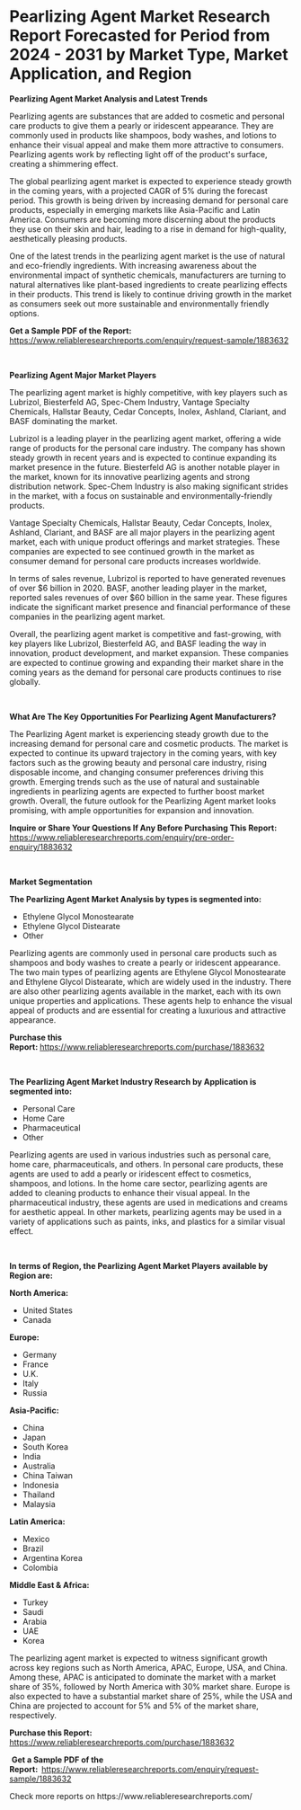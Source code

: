<p><h1>Pearlizing Agent Market Research Report Forecasted for Period from 2024 -  2031 by Market Type, Market Application, and Region</h1></p><p><strong>Pearlizing Agent Market Analysis and Latest Trends</strong></p>
<p><p>Pearlizing agents are substances that are added to cosmetic and personal care products to give them a pearly or iridescent appearance. They are commonly used in products like shampoos, body washes, and lotions to enhance their visual appeal and make them more attractive to consumers. Pearlizing agents work by reflecting light off of the product's surface, creating a shimmering effect.</p><p>The global pearlizing agent market is expected to experience steady growth in the coming years, with a projected CAGR of 5% during the forecast period. This growth is being driven by increasing demand for personal care products, especially in emerging markets like Asia-Pacific and Latin America. Consumers are becoming more discerning about the products they use on their skin and hair, leading to a rise in demand for high-quality, aesthetically pleasing products.</p><p>One of the latest trends in the pearlizing agent market is the use of natural and eco-friendly ingredients. With increasing awareness about the environmental impact of synthetic chemicals, manufacturers are turning to natural alternatives like plant-based ingredients to create pearlizing effects in their products. This trend is likely to continue driving growth in the market as consumers seek out more sustainable and environmentally friendly options.</p></p>
<p><strong>Get a Sample PDF of the Report:&nbsp;</strong> <a href="https://www.reliableresearchreports.com/enquiry/request-sample/1883632">https://www.reliableresearchreports.com/enquiry/request-sample/1883632</a></p>
<p>&nbsp;</p>
<p><strong>Pearlizing Agent Major Market Players</strong></p>
<p><p>The pearlizing agent market is highly competitive, with key players such as Lubrizol, Biesterfeld AG, Spec-Chem Industry, Vantage Specialty Chemicals, Hallstar Beauty, Cedar Concepts, Inolex, Ashland, Clariant, and BASF dominating the market. </p><p>Lubrizol is a leading player in the pearlizing agent market, offering a wide range of products for the personal care industry. The company has shown steady growth in recent years and is expected to continue expanding its market presence in the future. Biesterfeld AG is another notable player in the market, known for its innovative pearlizing agents and strong distribution network. Spec-Chem Industry is also making significant strides in the market, with a focus on sustainable and environmentally-friendly products.</p><p>Vantage Specialty Chemicals, Hallstar Beauty, Cedar Concepts, Inolex, Ashland, Clariant, and BASF are all major players in the pearlizing agent market, each with unique product offerings and market strategies. These companies are expected to see continued growth in the market as consumer demand for personal care products increases worldwide.</p><p>In terms of sales revenue, Lubrizol is reported to have generated revenues of over $6 billion in 2020. BASF, another leading player in the market, reported sales revenues of over $60 billion in the same year. These figures indicate the significant market presence and financial performance of these companies in the pearlizing agent market. </p><p>Overall, the pearlizing agent market is competitive and fast-growing, with key players like Lubrizol, Biesterfeld AG, and BASF leading the way in innovation, product development, and market expansion. These companies are expected to continue growing and expanding their market share in the coming years as the demand for personal care products continues to rise globally.</p></p>
<p>&nbsp;</p>
<p><strong>What Are The Key Opportunities For Pearlizing Agent Manufacturers?</strong></p>
<p><p>The Pearlizing Agent market is experiencing steady growth due to the increasing demand for personal care and cosmetic products. The market is expected to continue its upward trajectory in the coming years, with key factors such as the growing beauty and personal care industry, rising disposable income, and changing consumer preferences driving this growth. Emerging trends such as the use of natural and sustainable ingredients in pearlizing agents are expected to further boost market growth. Overall, the future outlook for the Pearlizing Agent market looks promising, with ample opportunities for expansion and innovation.</p></p>
<p><strong>Inquire or Share Your Questions If Any Before Purchasing This Report:</strong> <a href="https://www.reliableresearchreports.com/enquiry/pre-order-enquiry/1883632">https://www.reliableresearchreports.com/enquiry/pre-order-enquiry/1883632</a></p>
<p>&nbsp;</p>
<p><strong>Market Segmentation</strong></p>
<p><strong>The Pearlizing Agent Market Analysis by types is segmented into:</strong></p>
<p><ul><li>Ethylene Glycol Monostearate</li><li>Ethylene Glycol Distearate</li><li>Other</li></ul></p>
<p><p>Pearlizing agents are commonly used in personal care products such as shampoos and body washes to create a pearly or iridescent appearance. The two main types of pearlizing agents are Ethylene Glycol Monostearate and Ethylene Glycol Distearate, which are widely used in the industry. There are also other pearlizing agents available in the market, each with its own unique properties and applications. These agents help to enhance the visual appeal of products and are essential for creating a luxurious and attractive appearance.</p></p>
<p><strong>Purchase this Report:&nbsp;</strong><a href="https://www.reliableresearchreports.com/purchase/1883632">https://www.reliableresearchreports.com/purchase/1883632</a></p>
<p>&nbsp;</p>
<p><strong>The Pearlizing Agent Market Industry Research by Application is segmented into:</strong></p>
<p><ul><li>Personal Care</li><li>Home Care</li><li>Pharmaceutical</li><li>Other</li></ul></p>
<p><p>Pearlizing agents are used in various industries such as personal care, home care, pharmaceuticals, and others. In personal care products, these agents are used to add a pearly or iridescent effect to cosmetics, shampoos, and lotions. In the home care sector, pearlizing agents are added to cleaning products to enhance their visual appeal. In the pharmaceutical industry, these agents are used in medications and creams for aesthetic appeal. In other markets, pearlizing agents may be used in a variety of applications such as paints, inks, and plastics for a similar visual effect.</p></p>
<p>&nbsp;</p>
<p><strong>In terms of Region, the Pearlizing Agent Market Players available by Region are:</strong></p>
<p>
    <p> <strong> North America: </strong>
        <ul>
            <li>United States</li>
            <li>Canada</li>
        </ul>
        </p> 
    <p> <strong> Europe: </strong>
        <ul>
            <li>Germany</li>
            <li>France</li>
            <li>U.K.</li>
            <li>Italy</li>
            <li>Russia</li>
        </ul>
        </p> 
    <p> <strong> Asia-Pacific: </strong>
        <ul>
            <li>China</li>
            <li>Japan</li>
            <li>South Korea</li>
            <li>India</li>
            <li>Australia</li>
            <li>China Taiwan</li>
            <li>Indonesia</li>
            <li>Thailand</li>
            <li>Malaysia</li>
        </ul>
        </p> 
    <p> <strong> Latin America: </strong>
        <ul>
            <li>Mexico</li>
            <li>Brazil</li>
            <li>Argentina Korea</li>
            <li>Colombia</li>
        </ul>
        </p> 
    <p> <strong> Middle East & Africa: </strong>
        <ul>
            <li>Turkey</li>
            <li>Saudi</li>
            <li>Arabia</li>
            <li>UAE</li>
            <li>Korea</li>
        </ul>
    </p>
    </p>
<p><p>The pearlizing agent market is expected to witness significant growth across key regions such as North America, APAC, Europe, USA, and China. Among these, APAC is anticipated to dominate the market with a market share of 35%, followed by North America with 30% market share. Europe is also expected to have a substantial market share of 25%, while the USA and China are projected to account for 5% and 5% of the market share, respectively.</p></p>
<p><strong>Purchase this Report: </strong><a href="https://www.reliableresearchreports.com/purchase/1883632">https://www.reliableresearchreports.com/purchase/1883632</a></p>
<p>&nbsp;<strong>Get a Sample PDF of the Report:&nbsp;&nbsp;</strong><a href="https://www.reliableresearchreports.com/enquiry/request-sample/1883632">https://www.reliableresearchreports.com/enquiry/request-sample/1883632</a></p>
<p><strong></strong></p>
<p>Check more reports on https://www.reliableresearchreports.com/</p>